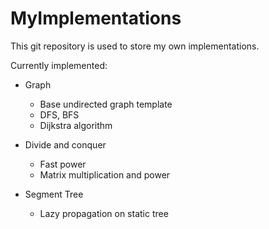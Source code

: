 # MyImplementations

This git repository is used to store my own implementations.

Currently implemented:

- Graph
	- Base undirected graph template
	- DFS, BFS
	- Dijkstra algorithm

- Divide and conquer
	- Fast power
	- Matrix multiplication and power
	
- Segment Tree
	- Lazy propagation on static tree
